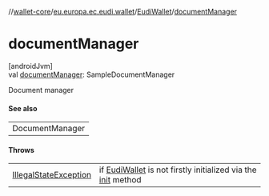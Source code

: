 //[wallet-core](../../../index.md)/[eu.europa.ec.eudi.wallet](../index.md)/[EudiWallet](index.md)/[documentManager](document-manager.md)

# documentManager

[androidJvm]\
val [documentManager](document-manager.md): SampleDocumentManager

Document manager

#### See also

|                 |
|-----------------|
| DocumentManager |

#### Throws

|                                                                                                                  |                                                                                     |
|------------------------------------------------------------------------------------------------------------------|-------------------------------------------------------------------------------------|
| [IllegalStateException](https://kotlinlang.org/api/latest/jvm/stdlib/kotlin/-illegal-state-exception/index.html) | if [EudiWallet](index.md) is not firstly initialized via the [init](init.md) method |
